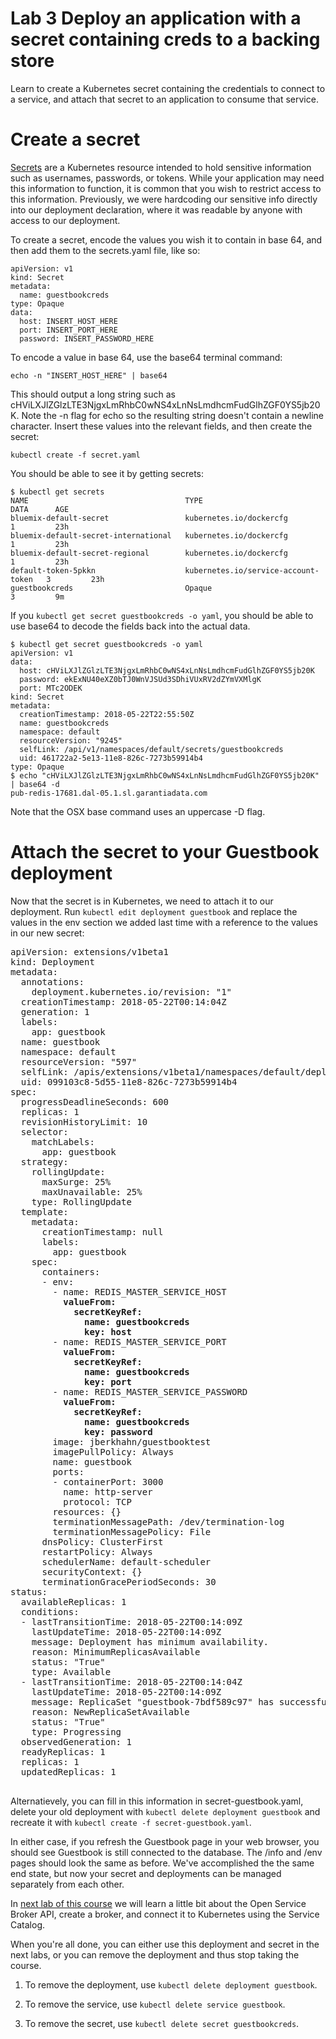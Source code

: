 # Lab 3 Deploy an application with a secret containing creds to a backing store

Learn to create a Kubernetes secret containing the credentials to connect to a service,
and attach that secret to an application to consume that service.

# Create a secret

[Secrets](https://kubernetes.io/docs/concepts/configuration/secret/) are a Kubernetes resource
intended to hold sensitive information such as usernames, passwords, or tokens. While your 
application may need this information to function, it is common that you wish to restrict
access to this information. Previously, we were hardcoding our sensitive info directly into
our deployment declaration, where it was readable by anyone with access to our deployment.

To create a secret, encode the values you wish it to contain in base 64, and then add them to
the secrets.yaml file, like so:

```
apiVersion: v1
kind: Secret
metadata:
  name: guestbookcreds
type: Opaque
data:
  host: INSERT_HOST_HERE
  port: INSERT_PORT_HERE
  password: INSERT_PASSWORD_HERE
```

To encode a value in base 64, use the base64 terminal command:

```
echo -n "INSERT_HOST_HERE" | base64
```

This should output a long string such as
cHViLXJlZGlzLTE3NjgxLmRhbC0wNS4xLnNsLmdhcmFudGlhZGF0YS5jb20K. Note the -n
flag for echo so the resulting string doesn't contain a newline character.
Insert these values into the relevant fields, and then create the secret:

```
kubectl create -f secret.yaml
```

You should be able to see it by getting secrets:

```console
$ kubectl get secrets
NAME                                   TYPE                                  DATA      AGE
bluemix-default-secret                 kubernetes.io/dockercfg               1         23h
bluemix-default-secret-international   kubernetes.io/dockercfg               1         23h
bluemix-default-secret-regional        kubernetes.io/dockercfg               1         23h
default-token-5pkkn                    kubernetes.io/service-account-token   3         23h
guestbookcreds                         Opaque                                3         9m
```

If you `kubectl get secret guestbookcreds -o yaml`, you should be able to use base64 to decode
the fields back into the actual data.

```console
$ kubectl get secret guestbookcreds -o yaml
apiVersion: v1
data:
  host: cHViLXJlZGlzLTE3NjgxLmRhbC0wNS4xLnNsLmdhcmFudGlhZGF0YS5jb20K
  password: ekExNU40eXZ0bTJ0WnVJSUd3SDhiVUxRV2dZYmVXMlgK
  port: MTc2ODEK
kind: Secret
metadata:
  creationTimestamp: 2018-05-22T22:55:50Z
  name: guestbookcreds
  namespace: default
  resourceVersion: "9245"
  selfLink: /api/v1/namespaces/default/secrets/guestbookcreds
  uid: 461722a2-5e13-11e8-826c-7273b59914b4
type: Opaque
$ echo "cHViLXJlZGlzLTE3NjgxLmRhbC0wNS4xLnNsLmdhcmFudGlhZGF0YS5jb20K" | base64 -d
pub-redis-17681.dal-05.1.sl.garantiadata.com
```

Note that the OSX base command uses an uppercase -D flag.


# Attach the secret to your Guestbook deployment

Now that the secret is in Kubernetes, we need to attach it to our deployment. Run
`kubectl edit deployment guestbook` and replace the values in the env section we added last time with a
reference to the values in our new secret:

<pre>
apiVersion: extensions/v1beta1
kind: Deployment
metadata:
  annotations:
    deployment.kubernetes.io/revision: "1"
  creationTimestamp: 2018-05-22T00:14:04Z
  generation: 1
  labels:
    app: guestbook
  name: guestbook
  namespace: default
  resourceVersion: "597"
  selfLink: /apis/extensions/v1beta1/namespaces/default/deployments/guestbook
  uid: 099103c8-5d55-11e8-826c-7273b59914b4
spec:
  progressDeadlineSeconds: 600
  replicas: 1
  revisionHistoryLimit: 10
  selector:
    matchLabels:
      app: guestbook
  strategy:
    rollingUpdate:
      maxSurge: 25%
      maxUnavailable: 25%
    type: RollingUpdate
  template:
    metadata:
      creationTimestamp: null
      labels:
        app: guestbook
    spec:
      containers:
      - env:
        - name: REDIS_MASTER_SERVICE_HOST<b>
          valueFrom:
            secretKeyRef:
              name: guestbookcreds
              key: host</b>
        - name: REDIS_MASTER_SERVICE_PORT<b>
          valueFrom:
            secretKeyRef:
              name: guestbookcreds
              key: port</b>
        - name: REDIS_MASTER_SERVICE_PASSWORD<b>
          valueFrom:
            secretKeyRef:
              name: guestbookcreds
              key: password</b>
        image: jberkhahn/guestbooktest
        imagePullPolicy: Always
        name: guestbook
        ports:
        - containerPort: 3000
          name: http-server
          protocol: TCP
        resources: {}
        terminationMessagePath: /dev/termination-log
        terminationMessagePolicy: File
      dnsPolicy: ClusterFirst
      restartPolicy: Always
      schedulerName: default-scheduler
      securityContext: {}
      terminationGracePeriodSeconds: 30
status:
  availableReplicas: 1
  conditions:
  - lastTransitionTime: 2018-05-22T00:14:09Z
    lastUpdateTime: 2018-05-22T00:14:09Z
    message: Deployment has minimum availability.
    reason: MinimumReplicasAvailable
    status: "True"
    type: Available
  - lastTransitionTime: 2018-05-22T00:14:04Z
    lastUpdateTime: 2018-05-22T00:14:09Z
    message: ReplicaSet "guestbook-7bdf589c97" has successfully progressed.
    reason: NewReplicaSetAvailable
    status: "True"
    type: Progressing
  observedGeneration: 1
  readyReplicas: 1
  replicas: 1
  updatedReplicas: 1
  </pre>

Alternatievely, you can fill in this information in secret-guestbook.yaml, delete your old deployment
with `kubectl delete deployment guestbook` and recreate it with `kubectl create -f secret-guestbook.yaml`.

In either case, if you refresh the Guestbook page in your web  browser, you should see Guestbook is still
connected to the database. The /info and /env pages should look the same as before. We've accomplished the
the same end state, but now your secret and deployments can be managed separately from each other.

In [next lab of this course](../Lab4/README.md) we will learn a little bit about the Open Service
Broker API, create a broker, and connect it to Kubernetes using the Service Catalog.


When you're all done, you can either use this deployment and secret in the next labs,
or you can remove the deployment and thus stop taking the course.

  1. To remove the deployment, use `kubectl delete deployment guestbook`.

  2. To remove the service, use `kubectl delete service guestbook`.

  3. To remove the secret, use `kubectl delete secret guestbookcreds`.
